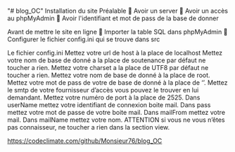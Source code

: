 "# blog_OC" 
Installation du site Préalable 
	Avoir un server 
	Avoir un accès au phpMyAdmin 
	Avoir l'identifiant et mot de pass de la base de donner

Avant de mettre le site en ligne 
	Importer la table SQL dans phpMyAdmin 
	Configurer le fichier config.ini qui se trouve dans src

Le fichier config.ini 
Mettez votre url de host à la place de localhost
Mettez votre nom de base de donné a la place de soutenance par défaut ne toucher a rien. 
Mettez votre charset a la place de UTF8 par défaut ne toucher a rien. 
Mettez votre nom de base de donné à la place de root. 
Mettez votre mot de pass de votre de base de donné à la place de ‘’. 
Mettez le smtp de votre fournisseur d’accès vous pouvez le trouver en lui demandant. 
Mettez votre numéro de port à la place de 2525. 
Dans userName mettez votre identifiant de connexion boite mail. 
Dans pass mettez votre mot de passe de votre boite mail. 
Dans mailFrom mettez votre mail. Dans mailName mettez votre nom. 
ATTENTION si vous ne vous n’êtes pas connaisseur, ne toucher a rien dans la section view.

https://codeclimate.com/github/Monsieur76/blog_OC